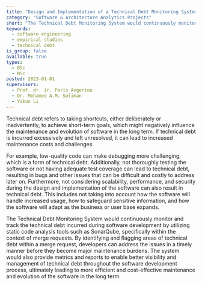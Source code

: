 ```yaml
---
title: "Design and Implementation of a Technical Debt Monitoring System for PHP"
category: "Software & Architecture Analytics Projects"
short: "The Technical Debt Monitoring System would continuously monitor and track the technical debt incurred during software development by utilizing static code analysis tools such as SonarQube, specifically within the context of merge requests."
keywords:
  - software engineering
  - empirical studies
  - technical debt
is_group: false
available: true
types:
  - BSc
  - MSc
posted: 2023-01-01
supervisors:
  - Prof. dr. ir. Paris Avgeriou
  - Dr. Mohamed A.M. Soliman
  - Yikun Li
---
```


Technical debt refers to taking shortcuts, either deliberately or inadvertently, to achieve short-term goals, which might negatively influence the maintenance and evolution of software in the long term. If technical debt is incurred excessively and left unresolved, it can lead to increased maintenance costs and challenges.

For example, low-quality code can make debugging more challenging, which is a form of technical debt. Additionally, not thoroughly testing the software or not having adequate test coverage can lead to technical debt, resulting in bugs and other issues that can be difficult and costly to address later on. Furthermore, not considering scalability, performance, and security during the design and implementation of the software can also result in technical debt. This includes not taking into account how the software will handle increased usage, how to safeguard sensitive information, and how the software will adapt as the business or user base expands.

The Technical Debt Monitoring System would continuously monitor and track the technical debt incurred during software development by utilizing static code analysis tools such as SonarQube, specifically within the context of merge requests. By identifying and flagging areas of technical debt within a merge request, developers can address the issues in a timely manner before they become major maintenance burdens. The system would also provide metrics and reports to enable better visibility and management of technical debt throughout the software development process, ultimately leading to more efficient and cost-effective maintenance and evolution of the software in the long term.
